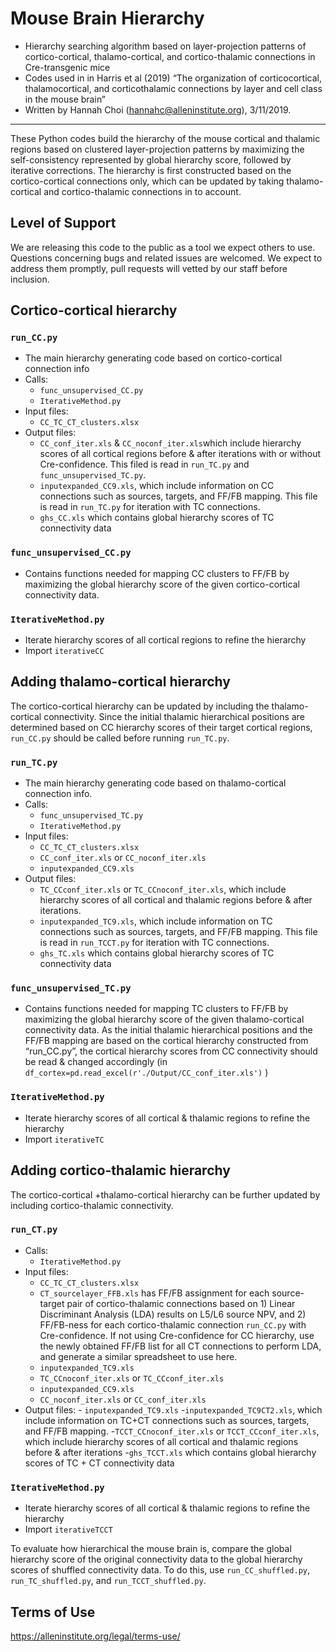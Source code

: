 # Mouse Brain Hierarchy

* Hierarchy searching algorithm based on layer-projection patterns of cortico-cortical, thalamo-cortical, and cortico-thalamic connections in Cre-transgenic mice
* Codes used in in Harris et al (2019) “The organization of corticocortical, thalamocortical, and corticothalamic connections by layer and cell class in the mouse brain”
* Written by Hannah Choi (hannahc@alleninstitute.org), 3/11/2019.
************************************************************************************
These Python codes build the hierarchy of the mouse cortical and thalamic regions based on clustered layer-projection patterns by maximizing the self-consistency represented by global hierarchy score, followed by iterative corrections. The hierarchy is first constructed based on the cortico-cortical connections only, which can be updated by taking thalamo-cortical and cortico-thalamic connections in to account. 

## Level of Support
We are releasing this code to the public as a tool we expect others to use. Questions concerning bugs and related issues are welcomed. We expect to address them promptly, pull requests will vetted by our staff before inclusion.

## Cortico-cortical hierarchy

### ```run_CC.py```
  * The main hierarchy generating code based on cortico-cortical connection info
  * Calls:
    - ```func_unsupervised_CC.py```
    - ```IterativeMethod.py```
  *	Input files:
    -	```CC_TC_CT_clusters.xlsx```
  *	Output files:
    -	```CC_conf_iter.xls``` & ```CC_noconf_iter.xls```which include hierarchy scores of all cortical regions before & after iterations with        or without Cre-confidence. This filed is read in ```run_TC.py``` and ```func_unsupervised_TC.py```.
    -	```inputexpanded_CC9.xls```, which include information on CC connections such as sources, targets, and FF/FB mapping. This file is          read in ```run_TC.py``` for iteration with TC connections. 
    -	```ghs_CC.xls``` which contains global hierarchy scores of TC connectivity data

### ```func_unsupervised_CC.py```
  * Contains functions needed for mapping CC clusters to FF/FB by maximizing the global hierarchy score of the given cortico-cortical       connectivity data.

### ```IterativeMethod.py```
  * Iterate hierarchy scores of all cortical regions to refine the hierarchy
  *	Import ```iterativeCC```

## Adding thalamo-cortical hierarchy
The cortico-cortical hierarchy can be updated by including the thalamo-cortical connectivity. Since the initial thalamic hierarchical positions are determined based on CC hierarchy scores of their target cortical regions, ```run_CC.py``` should be called before running ```run_TC.py```.

### ```run_TC.py```
  * The main hierarchy generating code based on thalamo-cortical connection info.
  * Calls:
    -	```func_unsupervised_TC.py```
    -	```IterativeMethod.py```
  *	Input files:
    -	```CC_TC_CT_clusters.xlsx```
    -	```CC_conf_iter.xls``` or ```CC_noconf_iter.xls```
    - ```inputexpanded_CC9.xls```
  * Output files:
    - ```TC_CCconf_iter.xls``` or ```TC_CCnoconf_iter.xls```, which include hierarchy scores of all cortical and thalamic regions before & after iterations. 
    - ```inputexpanded_TC9.xls```, which include information on TC connections such as sources, targets, and FF/FB mapping. This file is          read in ```run_TCCT.py``` for iteration with TC connections. 
    - ```ghs_TC.xls``` which contains global hierarchy scores of TC connectivity data

### ```func_unsupervised_TC.py``` 
  *	Contains functions needed for mapping TC clusters to FF/FB by maximizing the global hierarchy score of the given thalamo-cortical       connectivity data. As the initial thalamic hierarchical positions and the FF/FB mapping are based on the cortical hierarchy             constructed from “run_CC.py”, the cortical hierarchy scores from CC connectivity should be read & changed accordingly (in               ```df_cortex=pd.read_excel(r'./Output/CC_conf_iter.xls')``` )  

###	```IterativeMethod.py```
  *	Iterate hierarchy scores of all cortical & thalamic regions to refine the hierarchy
  *	Import ```iterativeTC```

##	Adding cortico-thalamic hierarchy
The cortico-cortical +thalamo-cortical hierarchy can be further updated by including cortico-thalamic connectivity.

### ```run_CT.py```
  *	Calls:
    -	```IterativeMethod.py```
  * Input files:
    -	```CC_TC_CT_clusters.xlsx```
    - ```CT_sourcelayer_FFB.xls``` has FF/FB assignment for each source-target pair of cortico-thalamic connections based on 1) Linear           Discriminant Analysis (LDA) results on L5/L6 source NPV, and 2) FF/FB-ness for each cortico-thalamic connection ```run_CC.py``` with Cre-confidence.  If not using Cre-confidence for CC hierarchy, use the newly obtained FF/FB list for all CT connections to perform       LDA, and generate a similar spreadsheet to use here.
    -	```inputexpanded_TC9.xls```
    -	```TC_CCnoconf_iter.xls``` or ```TC_CCconf_iter.xls```
    -	```inputexpanded_CC9.xls```
    -	```CC_noconf_iter.xls``` or ```CC_conf_iter.xls``` 
   * Output files:
    -	```inputexpanded_TC9.xls```
    -```inputexpanded_TC9CT2.xls```, which include information on TC+CT connections such as sources, targets, and FF/FB mapping.
    -```TCCT_CCnoconf_iter.xls``` or ```TCCT_CCconf_iter.xls```, which include hierarchy scores of all cortical and thalamic regions before & after iterations
    -```ghs_TCCT.xls``` which contains global hierarchy scores of TC + CT connectivity data

### ```IterativeMethod.py```
  * Iterate hierarchy scores of all cortical & thalamic regions to refine the hierarchy
  * Import ```iterativeTCCT```

To evaluate how hierarchical the mouse brain is, compare the global hierarchy score of the original connectivity data to the global hierarchy scores of shuffled connectivity data. To do this, use ```run_CC_shuffled.py```, ```run_TC_shuffled.py```, and ```run_TCCT_shuffled.py```. 

## Terms of Use
https://alleninstitute.org/legal/terms-use/
